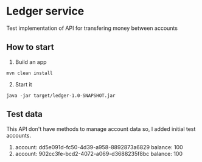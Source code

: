 # Ledger service

Test implementation of API for transfering money between accounts

## How to start

1. Build an app
```
mvn clean install
```
2. Start it
```
java -jar target/ledger-1.0-SNAPSHOT.jar
```

## Test data

This API don't have methods to manage account data so, I added initial test accounts.

1. account: dd5e091d-fc50-4d39-a958-8892873a6829 balance: 100
2. account: 902cc3fe-bcd2-4072-a069-d3688235f8bc balance: 100



